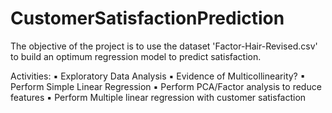 # CustomerSatisfactionPrediction
The objective of the project is to use the dataset 'Factor-Hair-Revised.csv' to build an optimum regression model to predict satisfaction.

Activities:
▪ Exploratory Data Analysis
▪ Evidence of Multicollinearity?
▪ Perform Simple Linear Regression
▪ Perform PCA/Factor analysis to reduce features
▪ Perform Multiple linear regression with customer satisfaction
